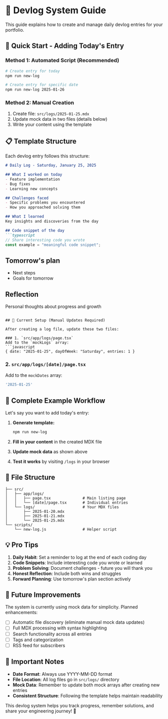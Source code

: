 # 📝 Devlog System Guide

This guide explains how to create and manage daily devlog entries for your portfolio.

## 🚀 Quick Start - Adding Today's Entry

### Method 1: Automated Script (Recommended)

```bash
# Create entry for today
npm run new-log

# Create entry for specific date
npm run new-log 2025-01-26
```

### Method 2: Manual Creation

1. Create file: `src/logs/2025-01-25.mdx`
2. Update mock data in two files (details below)
3. Write your content using the template

## 📋 Template Structure

Each devlog entry follows this structure:

```markdown
# Daily Log - Saturday, January 25, 2025

## What I worked on today
- Feature implementation
- Bug fixes
- Learning new concepts

## Challenges faced
- Specific problems you encountered
- How you approached solving them

## What I learned
Key insights and discoveries from the day

## Code snippet of the day
```typescript
// Share interesting code you wrote
const example = "meaningful code snippet";
```

## Tomorrow's plan
- Next steps
- Goals for tomorrow

## Reflection
Personal thoughts about progress and growth
```

## 🔧 Current Setup (Manual Updates Required)

After creating a log file, update these two files:

### 1. `src/app/logs/page.tsx`
Add to the `mockLogs` array:
```javascript
{ date: "2025-01-25", dayOfWeek: "Saturday", entries: 1 }
```

### 2. `src/app/logs/[date]/page.tsx`  
Add to the `mockDates` array:
```javascript
'2025-01-25'
```

## 🎯 Complete Example Workflow

Let's say you want to add today's entry:

1. **Generate template:**
   ```bash
   npm run new-log
   ```

2. **Fill in your content** in the created MDX file

3. **Update mock data** as shown above

4. **Test it works** by visiting `/logs` in your browser

## 📁 File Structure

```
├── src/
│   ├── app/logs/
│   │   ├── page.tsx              # Main listing page
│   │   └── [date]/page.tsx       # Individual entries
│   └── logs/                     # Your MDX files
│       ├── 2025-01-20.mdx
│       ├── 2025-01-21.mdx
│       └── 2025-01-25.mdx
└── scripts/
    └── new-log.js                # Helper script
```

## 💡 Pro Tips

1. **Daily Habit**: Set a reminder to log at the end of each coding day
2. **Code Snippets**: Include interesting code you wrote or learned
3. **Problem Solving**: Document challenges - future you will thank you
4. **Honest Reflection**: Include both wins and struggles
5. **Forward Planning**: Use tomorrow's plan section actively

## 🔮 Future Improvements

The system is currently using mock data for simplicity. Planned enhancements:

- [ ] Automatic file discovery (eliminate manual mock data updates)  
- [ ] Full MDX processing with syntax highlighting
- [ ] Search functionality across all entries
- [ ] Tags and categorization
- [ ] RSS feed for subscribers

## 🚨 Important Notes

- **Date Format**: Always use YYYY-MM-DD format
- **File Location**: All log files go in `src/logs/` directory  
- **Mock Data**: Remember to update both mock arrays after creating new entries
- **Consistent Structure**: Following the template helps maintain readability

This devlog system helps you track progress, remember solutions, and share your engineering journey! 🎯 